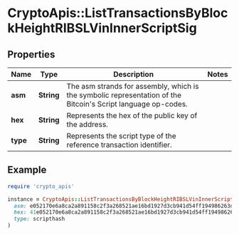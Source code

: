 # CryptoApis::ListTransactionsByBlockHeightRIBSLVinInnerScriptSig

## Properties

| Name | Type | Description | Notes |
| ---- | ---- | ----------- | ----- |
| **asm** | **String** | The asm strands for assembly, which is the symbolic representation of the Bitcoin&#39;s Script language op-codes. |  |
| **hex** | **String** | Represents the hex of the public key of the address. |  |
| **type** | **String** | Represents the script type of the reference transaction identifier. |  |

## Example

```ruby
require 'crypto_apis'

instance = CryptoApis::ListTransactionsByBlockHeightRIBSLVinInnerScriptSig.new(
  asm: e052170e6a8ca2a891158c2f3a268521ae16bd1927d3cb941d54ff194986263dda8582fbc3d1a38155e366d7bea9e58501e84daf6d84f0ccb99380af36477c4f[ALL|FORKID] 027774729b977f98bb119fb1cf6fb17cc6b2d78af7acbeb6ad2b49187e8894efba,
  hex: 41e052170e6a8ca2a891158c2f3a268521ae16bd1927d3cb941d54ff194986263dda8582fbc3d1a38155e366d7bea9e58501e84daf6d84f0ccb99380af36477c4f4121027774729b977f98bb119fb1cf6fb17cc6b2d78af7acbeb6ad2b49187e8894efba,
  type: scripthash
)
```

